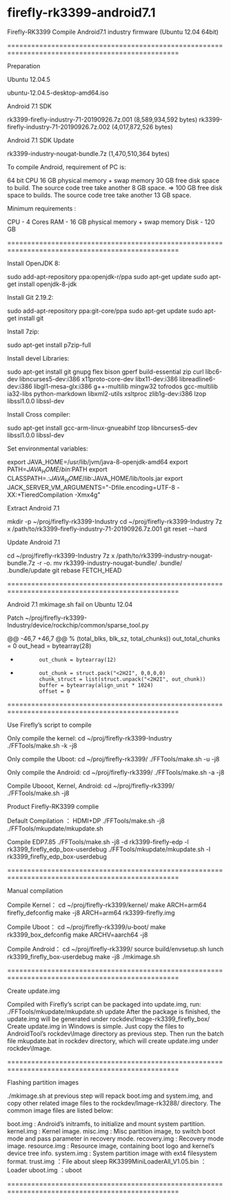 # firefly-rk3399-android7.1
Firefly-RK3399 Compile Android7.1 industry firmware (Ubuntu 12.04 64bit)

=================================================================================================

Preparation

Ubuntu 12.04.5

   ubuntu-12.04.5-desktop-amd64.iso

Android 7.1 SDK

   rk3399-firefly-industry-71-20190926.7z.001 (8,589,934,592 bytes)
   rk3399-firefly-industry-71-20190926.7z.002 (4,017,872,526 bytes)

Android 7.1 SDK Update

   rk3399-industry-nougat-bundle.7z (1,470,510,364 bytes)


To compile Android, requirement of PC is:

   64 bit CPU
   16 GB physical memory + swap memory
   30 GB free disk space to build. The source code tree take another 8 GB space. 
     => 100 GB free disk space to builds. The source code tree take another 13 GB space. 


Minimum requirements :

   CPU - 4 Cores
   RAM - 16 GB physical memory + swap memory
   Disk - 120 GB

=================================================================================================

Install OpenJDK 8:

   sudo add-apt-repository ppa:openjdk-r/ppa
   sudo apt-get update
   sudo apt-get install openjdk-8-jdk


Install Git 2.19.2:

   sudo add-apt-repository ppa:git-core/ppa
   sudo apt-get update
   sudo apt-get install git


Install 7zip:

   sudo apt-get install p7zip-full


Install devel Libraries:

   sudo apt-get install git gnupg flex bison gperf build-essential zip curl libc6-dev libncurses5-dev:i386 x11proto-core-dev libx11-dev:i386 libreadline6-dev:i386 libgl1-mesa-glx:i386  g++-multilib mingw32 tofrodos gcc-multilib ia32-libs python-markdown libxml2-utils xsltproc zlib1g-dev:i386 lzop libssl1.0.0 libssl-dev


Install Cross compiler:

   sudo apt-get install gcc-arm-linux-gnueabihf  lzop libncurses5-dev  libssl1.0.0 libssl-dev


Set environmental variables:

   export JAVA_HOME=/usr/lib/jvm/java-8-openjdk-amd64
   export PATH=$JAVA_HOME/bin:$PATH
   export CLASSPATH=.:$JAVA_HOME/lib:$JAVA_HOME/lib/tools.jar
   export JACK_SERVER_VM_ARGUMENTS="-Dfile.encoding=UTF-8 -XX:+TieredCompilation -Xmx4g"


Extract Android 7.1 

   mkdir -p ~/proj/firefly-rk3399-Industry
   cd ~/proj/firefly-rk3399-Industry
   7z x /path/to/rk3399-firefly-industry-71-20190926.7z.001
   git reset --hard


Update Android 7.1

   cd ~/proj/firefly-rk3399-Industry
   7z x /path/to/rk3399-industry-nougat-bundle.7z -r -o.
   mv rk3399-industry-nougat-bundle/ .bundle/
   .bundle/update
   git rebase FETCH_HEAD

=================================================================================================

Android 7.1 mkimage.sh fail on Ubuntu 12.04 

Patch ~/proj/firefly-rk3399-Industry/device/rockchip/common/sparse_tool.py

@@ -46,7 +46,7 @@
                   % (total_blks, blk_sz, total_chunks))
             out_total_chunks = 0
             out_head = bytearray(28)
-            out_chunk = bytearray(12)
+            out_chunk = struct.pack("<2H2I", 0,0,0,0)
             chunk_struct = list(struct.unpack("<2H2I", out_chunk))
             buffer = bytearray(align_unit * 1024)
             offset = 0

=================================================================================================

Use Firefly’s script to compile

Only compile the kernel:
   cd ~/proj/firefly-rk3399-Industry
   ./FFTools/make.sh -k -j8

Only compile the Uboot:
   cd ~/proj/firefly-rk3399/
   ./FFTools/make.sh -u -j8

Only compile the Android:
   cd ~/proj/firefly-rk3399/
   ./FFTools/make.sh -a -j8

Compile Ubooot, Kernel, Android:
   cd ~/proj/firefly-rk3399/
   ./FFTools/make.sh -j8


Product Firefly-RK3399 complie

Default Compilation ： HDMI+DP
   ./FFTools/make.sh -j8
   ./FFTools/mkupdate/mkupdate.sh

Compile EDP7.85
   ./FFTools/make.sh -j8 -d rk3399-firefly-edp -l rk3399_firefly_edp_box-userdebug
   ./FFTools/mkupdate/mkupdate.sh -l rk3399_firefly_edp_box-userdebug

=================================================================================================

Manual compilation

Compile Kernel：
   cd ~/proj/firefly-rk3399/kernel/
   make ARCH=arm64 firefly_defconfig
   make -j8 ARCH=arm64 rk3399-firefly.img

Compile Uboot：
   cd ~/proj/firefly-rk3399/u-boot/
   make rk3399_box_defconfig
   make ARCHV=aarch64 -j8

Compile Android：
   cd ~/proj/firefly-rk3399/
   source build/envsetup.sh
   lunch rk3399_firefly_box-userdebug
   make -j8
   ./mkimage.sh

=================================================================================================

Create update.img

   Compiled with Firefly’s script can be packaged into update.img, run: ./FFTools/mkupdate/mkupdate.sh update After the package is finished, the update.img will be generated under rockdev/Image-rk3399_firefly_box/ Create update.img in Windows is simple. Just copy the files to AndroidTool’s rockdev\Image directory as previous step. Then run the batch file mkupdate.bat in rockdev directory, which will create update.img under rockdev\Image.

=================================================================================================

Flashing partition images

   ./mkimage.sh at previous step will repack boot.img and system.img, and copy other related image files to the rockdev/Image-rk3288/ directory. The common image files are listed below:

   boot.img : Android’s initramfs, to initialize and mount system partition.
   kernel.img : Kernel image.
   misc.img : Misc partition image, to switch boot mode and pass parameter in recovery mode.
   recovery.img : Recovery mode image.
   resource.img : Resource image, containing boot logo and kernel’s device tree info.
   system.img : System partition image with ext4 filesystem format.
   trust.img ：File about sleep
   RK3399MiniLoaderAll_V1.05.bin ：Loader
   uboot.img ：uboot

=================================================================================================
